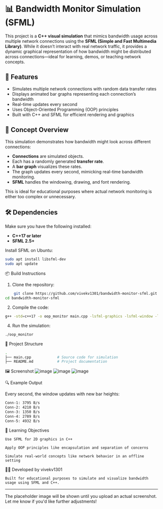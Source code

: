 # 📊 Bandwidth Monitor Simulation (SFML)

This project is a **C++ visual simulation** that mimics bandwidth usage across multiple network connections using the **SFML (Simple and Fast Multimedia Library)**. While it doesn’t interact with real network traffic, it provides a dynamic graphical representation of how bandwidth might be distributed across connections—ideal for learning, demos, or teaching network concepts.

## 🚀 Features

- Simulates multiple network connections with random data transfer rates
- Displays animated bar graphs representing each connection’s bandwidth
- Real-time updates every second
- Uses Object-Oriented Programming (OOP) principles
- Built with C++ and SFML for efficient rendering and graphics

## 🧠 Concept Overview

This simulation demonstrates how bandwidth might look across different connections:

- **Connections** are simulated objects.
- Each has a randomly generated **transfer rate**.
- A **bar graph** visualizes these rates.
- The graph updates every second, mimicking real-time bandwidth monitoring.
- **SFML** handles the windowing, drawing, and font rendering.

This is ideal for educational purposes where actual network monitoring is either too complex or unnecessary.

## 🛠️ Dependencies

Make sure you have the following installed:

- **C++17 or later**
- **SFML 2.5+**

Install SFML on Ubuntu:
```bash
sudo apt install libsfml-dev
sudo apt update
```

📦 Build Instructions

1. Clone the repository:
```bash
    git clone https://github.com/vivekv1301/bandwidth-monitor-sfml.git
cd bandwidth-monitor-sfml
```

2. Compile the code:
```bash
g++ -std=c++17 -o oop_monitor main.cpp -lsfml-graphics -lsfml-window -lsfml-system ./oop_monitor
```

4. Run the simulation:
```bash
./oop_monitor
```
🧩 Project Structure
```bash
.
├── main.cpp            # Source code for simulation
├── README.md           # Project documentation
```
🖼️ Screenshot
![image](https://github.com/user-attachments/assets/e64e9044-be12-4434-aa1b-c7da05f6764c)
![image](https://github.com/user-attachments/assets/8763e47d-fbf3-4e21-aa0e-9d4ff2adb8ef)
![image](https://github.com/user-attachments/assets/6cd8e747-3f6a-4a23-9fb7-e7f1e3d5d58e)

🔍 Example Output

Every second, the window updates with new bar heights:
```bash
Conn-1: 3795 B/s
Conn-2: 4210 B/s
Conn-3: 1350 B/s
Conn-4: 2789 B/s
Conn-5: 4932 B/s
```
📘 Learning Objectives

    Use SFML for 2D graphics in C++

    Apply OOP principles like encapsulation and separation of concerns

    Simulate real-world concepts like network behavior in an offline setting

👨‍💻 Developed by vivekv1301

    Built for educational purposes to simulate and visualize bandwidth usage using SFML and C++.
    
    
---

The placeholder image will be shown until you upload an actual screenshot. Let me know if you'd like further adjustments!


